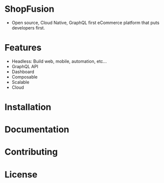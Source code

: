 # ShopFusion

- Open source, Cloud Native, GraphQL first eCommerce platform that puts developers first.

# Features

- Headless: Build web, mobile, automation, etc...
- GraphQL API
- Dashboard
- Composable
- Scalable
- Cloud

# Installation

# Documentation

# Contributing

# License

